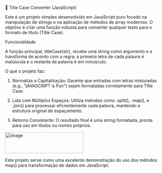 📝 Title Case Converter (JavaScript)

Este é um projeto simples desenvolvido em JavaScript puro focado na manipulação de strings e na aplicação de métodos de array modernos. O objetivo é criar uma função robusta para converter qualquer texto para o formato de título (Title Case).

Funcionalidade

A função principal, titleCase(str), recebe uma string como argumento e a transforma de acordo com a regra: a primeira letra de cada palavra é maiúscula e o restante da palavra é em minúsculo.

O que o projeto faz:

1. Normaliza a Capitalização: Garante que entradas com letras misturadas (e.g., "jAVASCRIPT is Fun") sejam formatadas corretamente para Title Case.

2. Lida com Múltiplos Espaços: Utiliza métodos como .split(), .map(), e .join() para processar eficientemente cada palavra, mantendo a estrutura original de espaçamento.

3. Retorno Consistente: O resultado final é uma string formatada, pronta para uso em títulos ou nomes próprios.

<img width="256" height="69" alt="image" src="https://github.com/user-attachments/assets/cc7bef5e-b0dd-42a0-a2d8-9bab044a1d70" />




Este projeto serve como uma excelente demonstração do uso dos métodos map() para transformação de dados em JavaScript.
